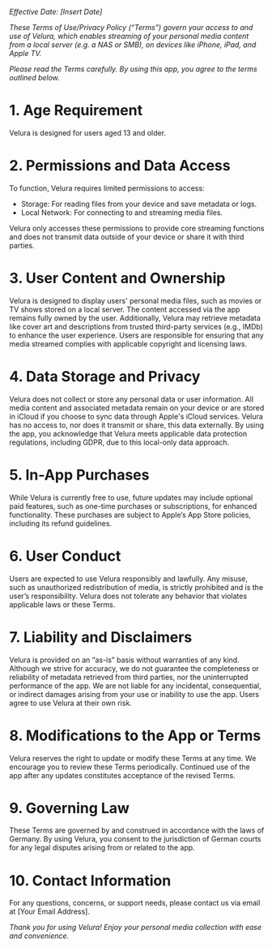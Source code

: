*Effective Date: [Insert Date]*

*These Terms of Use/Privacy Policy (“Terms”) govern your access to and use of Velura, which enables streaming of your personal media content from a local server (e.g. a NAS or SMB), on devices like iPhone, iPad, and Apple TV.*

*Please read the Terms carefully. By using this app, you agree to the terms outlined below.*

# 1. Age Requirement
Velura is designed for users aged 13 and older.

# 2. Permissions and Data Access
To function, Velura requires limited permissions to access:
- Storage: For reading files from your device and save metadata or logs.
- Local Network: For connecting to and streaming media files.

Velura only accesses these permissions to provide core streaming functions and does not transmit data outside of your device or share it with third parties.

# 3. User Content and Ownership
Velura is designed to display users' personal media files, such as movies or TV shows stored on a local server. The content accessed via the app remains fully owned by the user.
Additionally, Velura may retrieve metadata like cover art and descriptions from trusted third-party services (e.g., IMDb) to enhance the user experience. Users are responsible for ensuring that any media streamed complies with applicable copyright and licensing laws.

# 4. Data Storage and Privacy
Velura does not collect or store any personal data or user information. All media content and associated metadata remain on your device or are stored in iCloud if you choose to sync data through Apple's iCloud services.
Velura has no access to, nor does it transmit or share, this data externally. By using the app, you acknowledge that Velura meets applicable data protection regulations, including GDPR, due to this local-only data approach.

# 5. In-App Purchases
While Velura is currently free to use, future updates may include optional paid features, such as one-time purchases or subscriptions, for enhanced functionality. These purchases are subject to Apple’s App Store policies, including its refund guidelines.

# 6. User Conduct
Users are expected to use Velura responsibly and lawfully. Any misuse, such as unauthorized redistribution of media, is strictly prohibited and is the user’s responsibility. Velura does not tolerate any behavior that violates applicable laws or these Terms.

# 7. Liability and Disclaimers
Velura is provided on an “as-is” basis without warranties of any kind. Although we strive for accuracy, we do not guarantee the completeness or reliability of metadata retrieved from third parties, nor the uninterrupted performance of the app.
We are not liable for any incidental, consequential, or indirect damages arising from your use or inability to use the app. Users agree to use Velura at their own risk.

# 8. Modifications to the App or Terms
Velura reserves the right to update or modify these Terms at any time. We encourage you to review these Terms periodically. Continued use of the app after any updates constitutes acceptance of the revised Terms.

# 9. Governing Law
These Terms are governed by and construed in accordance with the laws of Germany. By using Velura, you consent to the jurisdiction of German courts for any legal disputes arising from or related to the app.

# 10. Contact Information
For any questions, concerns, or support needs, please contact us via email at [Your Email Address].

*Thank you for using Velura! Enjoy your personal media collection with ease and convenience.*
